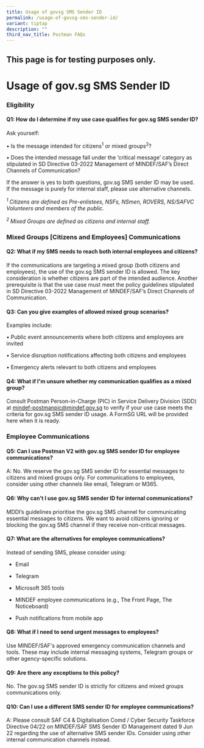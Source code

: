 ```yaml
---
title: Usage of govsg SMS Sender ID
permalink: /usage-of-govsg-sms-sender-id/
variant: tiptap
description: ""
third_nav_title: Postman FAQs
---
```

<h2>This page is for testing purposes only.</h2>
<p></p>
<p></p>
<h1><strong>Usage of gov.sg SMS Sender ID</strong></h1>
<h3><strong>Eligibility</strong></h3>
<h4>Q1: How do I determine if my use case qualifies for gov.sg SMS sender ID?</h4>
<p>Ask yourself:</p>
<p>• Is the message intended for citizens<sup>1</sup> or mixed groups<sup>2</sup>?</p>
<p>• Does the intended message fall under the ‘critical message’ category
as stipulated in SD Directive 03-2022 Management of MINDEF/SAF’s Direct
Channels of Communication?</p>
<p>If the answer is yes to both questions, gov.sg SMS sender ID may be used.
If the message is purely for internal staff, please use alternative channels.</p>
<p><em><sup>1 </sup>Citizens are defined as Pre-enlistees, NSFs, NSmen, ROVERS, NS/SAFVC Volunteers and members of the public.</em>
</p>
<p><em><sup>2 </sup>Mixed Groups are defined as citizens and internal staff.</em>
</p>
<h3><strong>Mixed Groups [Citizens and Employees] Communications</strong></h3>
<h4>Q2: What if my SMS needs to reach both internal employees and citizens?</h4>
<p>If the communications are targeting a mixed group (both citizens and employees),
the use of the gov.sg SMS sender ID is allowed. The key consideration is
whether citizens are part of the intended audience. Another prerequisite
is that the use case must meet the policy guidelines stipulated in SD Directive
03-2022 Management of MINDEF/SAF’s Direct Channels of Communication.</p>
<h4>Q3: Can you give examples of allowed mixed group scenarios?</h4>
<p>Examples include:</p>
<p>• Public event announcements where both citizens and employees are invited</p>
<p>• Service disruption notifications affecting both citizens and employees</p>
<p>• Emergency alerts relevant to both citizens and employees</p>
<h4>Q4: What if I'm unsure whether my communication qualifies as a mixed group?</h4>
<p>Consult Postman Person-in-Charge (PIC) in Service Delivery Division (SDD)
at <a href="mailto:mindef-postmanpic@mindef.gov.sg" rel="noopener noreferrer nofollow" target="_blank">mindef-postmanpic@mindef.gov.sg</a> to
verify if your use case meets the criteria for gov.sg SMS sender ID usage.
A FormSG URL will be provided here when it is ready.</p>
<p></p>
<h3><strong>Employee Communications</strong></h3>
<h4>Q5: Can I use Postman V2 with gov.sg SMS sender ID for employee communications?</h4>
<p>A: No. We reserve the gov.sg SMS sender ID for essential messages to citizens
and mixed groups only. For communications to employees, consider using
other channels like email, Telegram or M365.</p>
<h4>Q6: Why can't I use gov.sg SMS sender ID for internal communications?</h4>
<p>MDDI’s guidelines prioritise the gov.sg SMS channel for communicating
essential messages to citizens. We want to avoid citizens ignoring or blocking
the gov.sg SMS channel if they receive non-critical messages.</p>
<h4>Q7: What are the alternatives for employee communications?</h4>
<p>Instead of sending SMS, please consider using:</p>
<ul data-tight="true" class="tight">
<li>
<p>Email</p>
</li>
<li>
<p>Telegram</p>
</li>
<li>
<p>Microsoft 365 tools</p>
</li>
<li>
<p>MINDEF employee communications (e.g., The Front Page, The Noticeboard)</p>
</li>
<li>
<p>Push notifications from mobile app</p>
</li>
</ul>
<h4>Q8: What if I need to send urgent messages to employees?</h4>
<p>Use MINDEF/SAF's approved emergency communication channels and tools.
These may include internal messaging systems, Telegram groups or other
agency-specific solutions.</p>
<h4>Q9: Are there any exceptions to this policy?</h4>
<p>No. The gov.sg SMS sender ID is strictly for citizens and mixed groups
communications only.</p>
<h4>Q10: Can I use a different SMS sender ID for employee communications?</h4>
<p>A: Please consult SAF C4 &amp; Digitalisation Comd / Cyber Security Taskforce
Directive 04/22 on MINDEF/SAF SMS Sender ID Management dated 9 Jun 22 regarding
the use of alternative SMS sender IDs. Consider using other internal communication
channels instead.</p>
<p></p>